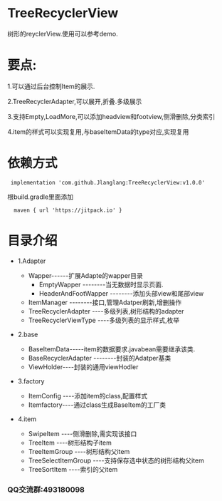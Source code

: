 # TreeRecyclerView
树形的reyclerView.使用可以参考demo.

# 要点:
1.可以通过后台控制Item的展示.

2.TreeRecyclerAdapter,可以展开,折叠.多级展示

3.支持Empty,LoadMore,可以添加headview和footview,侧滑删除,分类索引

4.item的样式可以实现复用,与baseItemData的type对应,实现复用

# 依赖方式
```
 implementation 'com.github.Jlanglang:TreeRecyclerView:v1.0.0'
```
根build.gradle里面添加
```
  maven { url 'https://jitpack.io' }
```
# 目录介绍
+ 1.Adapter
  * Wapper------扩展Adapte的wapper目录
     * EmptyWapper  --------当无数据时显示页面.
     * HeaderAndFootWapper --------添加头部view和尾部view
  - ItemManager --------接口,管理Adatper刷新,增删操作
  - TreeRecyclerAdapter ----多级列表,树形结构的adapter
  - TreeRecyclerViewType ----多级列表的显示样式,枚举

 + 2.base
     - BaseItemData-----item的数据要求.javabean需要继承该类.
     - BaseRecyclerAdapter --------封装的Adatper基类
     - ViewHolder----封装的通用viewHodler

 + 3.factory
   - ItemConfig ----添加item的class,配置样式
   - Itemfactory----通过class生成BaseItem的工厂类
 + 4.item
    - SwipeItem ----侧滑删除,需实现该接口
    - TreeItem  ----树形结构子item
    - TreeItemGroup ----树形结构父item
    - TreeSelectItemGroup ----支持保存选中状态的树形结构父item
    - TreeSortItem ----索引的父item



### QQ交流群:493180098


